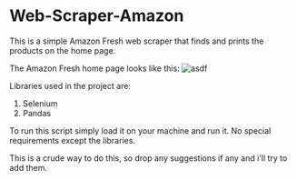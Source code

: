 # Web-Scraper-Amazon
This is a simple Amazon Fresh web scraper that finds and prints the products on the home page.

The Amazon Fresh home page looks like this:
![asdf](https://user-images.githubusercontent.com/46697997/121805811-6bac8480-cc6a-11eb-8e59-a8ea774a2040.png)

Libraries used in the project are:
1. Selenium
2. Pandas

To run this script simply load it on your machine and run it. No special requirements except the libraries.

This is a crude way to do this, so drop any suggestions if any and i'll try to add them.
